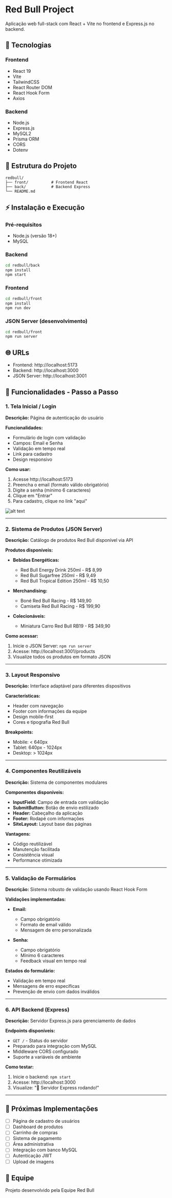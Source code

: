# Red Bull Project

Aplicação web full-stack com React + Vite no frontend e Express.js no backend.

## 🚀 Tecnologias

### Frontend
- React 19
- Vite
- TailwindCSS
- React Router DOM
- React Hook Form
- Axios

### Backend
- Node.js
- Express.js
- MySQL2
- Prisma ORM
- CORS
- Dotenv

## 📁 Estrutura do Projeto

```
redbull/
├── front/          # Frontend React
├── back/           # Backend Express
└── README.md
```

## ⚡ Instalação e Execução

### Pré-requisitos
- Node.js (versão 18+)
- MySQL

### Backend
```bash
cd redbull/back
npm install
npm start
```

### Frontend
```bash
cd redbull/front
npm install
npm run dev
```

### JSON Server (desenvolvimento)
```bash
cd redbull/front
npm run server
```

## 🌐 URLs

- Frontend: http://localhost:5173
- Backend: http://localhost:3000
- JSON Server: http://localhost:3001

## 📱 Funcionalidades - Passo a Passo

### 1. Tela Inicial / Login
**Descrição:** Página de autenticação do usuário

**Funcionalidades:**
- Formulário de login com validação
- Campos: Email e Senha
- Validação em tempo real
- Link para cadastro
- Design responsivo

**Como usar:**
1. Acesse http://localhost:5173
2. Preencha o email (formato válido obrigatório)
3. Digite a senha (mínimo 6 caracteres)
4. Clique em "Entrar"
5. Para cadastro, clique no link "aqui"

![alt text](./image.png)

---

### 2. Sistema de Produtos (JSON Server)
**Descrição:** Catálogo de produtos Red Bull disponível via API

**Produtos disponíveis:**
- **Bebidas Energéticas:**
  - Red Bull Energy Drink 250ml - R$ 8,99
  - Red Bull Sugarfree 250ml - R$ 9,49
  - Red Bull Tropical Edition 250ml - R$ 10,50

- **Merchandising:**
  - Boné Red Bull Racing - R$ 149,90
  - Camiseta Red Bull Racing - R$ 199,90

- **Colecionáveis:**
  - Miniatura Carro Red Bull RB19 - R$ 349,90

**Como acessar:**
1. Inicie o JSON Server: `npm run server`
2. Acesse: http://localhost:3001/products
3. Visualize todos os produtos em formato JSON


---

### 3. Layout Responsivo
**Descrição:** Interface adaptável para diferentes dispositivos

**Características:**
- Header com navegação
- Footer com informações da equipe
- Design mobile-first
- Cores e tipografia Red Bull

**Breakpoints:**
- Mobile: < 640px
- Tablet: 640px - 1024px
- Desktop: > 1024px


---

### 4. Componentes Reutilizáveis
**Descrição:** Sistema de componentes modulares

**Componentes disponíveis:**
- **InputField:** Campo de entrada com validação
- **SubmitButton:** Botão de envio estilizado
- **Header:** Cabeçalho da aplicação
- **Footer:** Rodapé com informações
- **SiteLayout:** Layout base das páginas

**Vantagens:**
- Código reutilizável
- Manutenção facilitada
- Consistência visual
- Performance otimizada


---

### 5. Validação de Formulários
**Descrição:** Sistema robusto de validação usando React Hook Form

**Validações implementadas:**
- **Email:**
  - Campo obrigatório
  - Formato de email válido
  - Mensagem de erro personalizada

- **Senha:**
  - Campo obrigatório
  - Mínimo 6 caracteres
  - Feedback visual em tempo real

**Estados do formulário:**
- Validação em tempo real
- Mensagens de erro específicas
- Prevenção de envio com dados inválidos


---

### 6. API Backend (Express)
**Descrição:** Servidor Express.js para gerenciamento de dados

**Endpoints disponíveis:**
- `GET /` - Status do servidor
- Preparado para integração com MySQL
- Middleware CORS configurado
- Suporte a variáveis de ambiente

**Como testar:**
1. Inicie o backend: `npm start`
2. Acesse: http://localhost:3000
3. Visualize: "🚀 Servidor Express rodando!"


---

## 🔧 Próximas Implementações

- [ ] Página de cadastro de usuários
- [ ] Dashboard de produtos
- [ ] Carrinho de compras
- [ ] Sistema de pagamento
- [ ] Área administrativa
- [ ] Integração com banco MySQL
- [ ] Autenticação JWT
- [ ] Upload de imagens

## 👥 Equipe

Projeto desenvolvido pela Equipe Red Bull